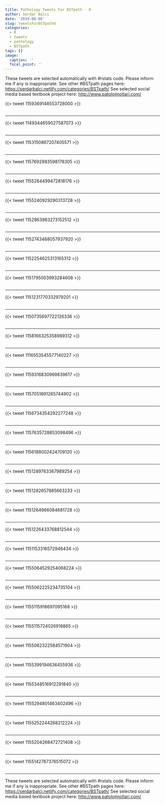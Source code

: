 ```yaml
---
title: Pathology Tweets For BSTpath - 8
author: Serdar Balci
date: '2019-08-08'
slug: tweetsForBSTpath8
categories:
  - R
  - tweets
  - pathology
  - BSTpath
tags: []
image:
  caption: ''
  focal_point: ''
---
```



These tweets are selected automatically with #rstats code. Please inform me if any is inappropriate.
See other #BSTpath pages here: https://serdarbalci.netlify.com/categories/BSTpath/ 
See selected social media based textbook project here: http://www.patolojinotlari.com/

{{< tweet 1159369148553728000 >}}
<br>
<br>
<hr>
{{< tweet 1149344659027587073 >}}
<br>
<br>
<hr>
{{< tweet 1153150867207405571 >}}
<br>
<br>
<hr>
{{< tweet 1157692983598178305 >}}
<br>
<br>
<hr>
{{< tweet 1155284499472818176 >}}
<br>
<br>
<hr>
{{< tweet 1155240929290313728 >}}
<br>
<br>
<hr>
{{< tweet 1152863983273152512 >}}
<br>
<br>
<hr>
{{< tweet 1152743488057937920 >}}
<br>
<br>
<hr>
{{< tweet 1152254625313165312 >}}
<br>
<br>
<hr>
{{< tweet 1151795003993284608 >}}
<br>
<br>
<hr>
{{< tweet 1151231770332979201 >}}
<br>
<br>
<hr>
{{< tweet 1150735697722126336 >}}
<br>
<br>
<hr>
{{< tweet 1158166325358989312 >}}
<br>
<br>
<hr>
{{< tweet 1116553545577140227 >}}
<br>
<br>
<hr>
{{< tweet 1159316830969839617 >}}
<br>
<br>
<hr>
{{< tweet 1157051891265744902 >}}
<br>
<br>
<hr>
{{< tweet 1156734354292277248 >}}
<br>
<br>
<hr>
{{< tweet 1157635728853098496 >}}
<br>
<br>
<hr>
{{< tweet 1156188002424709120 >}}
<br>
<br>
<hr>
{{< tweet 1151289763367989254 >}}
<br>
<br>
<hr>
{{< tweet 1151282657885663233 >}}
<br>
<br>
<hr>
{{< tweet 1151264966084681728 >}}
<br>
<br>
<hr>
{{< tweet 1151226433768812544 >}}
<br>
<br>
<hr>
{{< tweet 1151153316572946434 >}}
<br>
<br>
<hr>
{{< tweet 1155064529254068224 >}}
<br>
<br>
<hr>
{{< tweet 1155062225234735104 >}}
<br>
<br>
<hr>
{{< tweet 1155115918697095168 >}}
<br>
<br>
<hr>
{{< tweet 1155115724026916865 >}}
<br>
<br>
<hr>
{{< tweet 1155062322584571904 >}}
<br>
<br>
<hr>
{{< tweet 1155399194636455936 >}}
<br>
<br>
<hr>
{{< tweet 1155348516912291840 >}}
<br>
<br>
<hr>
{{< tweet 1155294801463402496 >}}
<br>
<br>
<hr>
{{< tweet 1155252244268212224 >}}
<br>
<br>
<hr>
{{< tweet 1155204268472721408 >}}
<br>
<br>
<hr>
{{< tweet 1155142767376515072 >}}
<br>
<br>
<hr>


These tweets are selected automatically with #rstats code. Please inform me if any is inappropriate.
See other #BSTpath pages here: https://serdarbalci.netlify.com/categories/BSTpath/ 
See selected social media based textbook project here: http://www.patolojinotlari.com/
